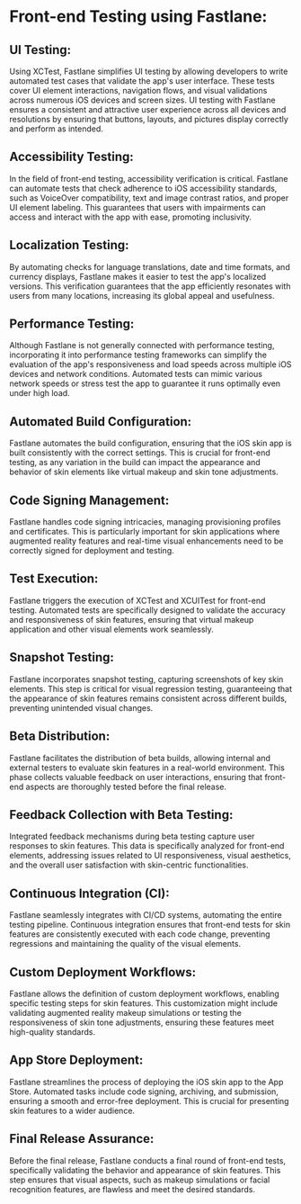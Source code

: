 # Front-end Testing using Fastlane:

## UI Testing:

Using XCTest, Fastlane simplifies UI testing by allowing developers to write automated test cases that validate the app's user interface. These tests cover UI element interactions, navigation flows, and visual validations across numerous iOS devices and screen sizes. UI testing with Fastlane ensures a consistent and attractive user experience across all devices and resolutions by ensuring that buttons, layouts, and pictures display correctly and perform as intended.

## Accessibility Testing:

In the field of front-end testing, accessibility verification is critical. Fastlane can automate tests that check adherence to iOS accessibility standards, such as VoiceOver compatibility, text and image contrast ratios, and proper UI element labeling. This guarantees that users with impairments can access and interact with the app with ease, promoting inclusivity.

## Localization Testing:

By automating checks for language translations, date and time formats, and currency displays, Fastlane makes it easier to test the app's localized versions. This verification guarantees that the app efficiently resonates with users from many locations, increasing its global appeal and usefulness.

## Performance Testing:

Although Fastlane is not generally connected with performance testing, incorporating it into performance testing frameworks can simplify the evaluation of the app's responsiveness and load speeds across multiple iOS devices and network conditions. Automated tests can mimic various network speeds or stress test the app to guarantee it runs optimally even under high load.

## Automated Build Configuration:

Fastlane automates the build configuration, ensuring that the iOS skin app is built consistently with the correct settings. This is crucial for front-end testing, as any variation in the build can impact the appearance and behavior of skin elements like virtual makeup and skin tone adjustments.

## Code Signing Management:

Fastlane handles code signing intricacies, managing provisioning profiles and certificates. This is particularly important for skin applications where augmented reality features and real-time visual enhancements need to be correctly signed for deployment and testing.

## Test Execution:

Fastlane triggers the execution of XCTest and XCUITest for front-end testing. Automated tests are specifically designed to validate the accuracy and responsiveness of skin features, ensuring that virtual makeup application and other visual elements work seamlessly.

## Snapshot Testing:

Fastlane incorporates snapshot testing, capturing screenshots of key skin elements. This step is critical for visual regression testing, guaranteeing that the appearance of skin features remains consistent across different builds, preventing unintended visual changes.

## Beta Distribution:

Fastlane facilitates the distribution of beta builds, allowing internal and external testers to evaluate skin features in a real-world environment. This phase collects valuable feedback on user interactions, ensuring that front-end aspects are thoroughly tested before the final release.

## Feedback Collection with Beta Testing:

Integrated feedback mechanisms during beta testing capture user responses to skin features. This data is specifically analyzed for front-end elements, addressing issues related to UI responsiveness, visual aesthetics, and the overall user satisfaction with skin-centric functionalities.

## Continuous Integration (CI):

Fastlane seamlessly integrates with CI/CD systems, automating the entire testing pipeline. Continuous integration ensures that front-end tests for skin features are consistently executed with each code change, preventing regressions and maintaining the quality of the visual elements.

## Custom Deployment Workflows:

Fastlane allows the definition of custom deployment workflows, enabling specific testing steps for skin features. This customization might include validating augmented reality makeup simulations or testing the responsiveness of skin tone adjustments, ensuring these features meet high-quality standards.

## App Store Deployment:

Fastlane streamlines the process of deploying the iOS skin app to the App Store. Automated tasks include code signing, archiving, and submission, ensuring a smooth and error-free deployment. This is crucial for presenting skin features to a wider audience.

## Final Release Assurance:

Before the final release, Fastlane conducts a final round of front-end tests, specifically validating the behavior and appearance of skin features. This step ensures that visual aspects, such as makeup simulations or facial recognition features, are flawless and meet the desired standards.
